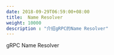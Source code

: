 ```yaml
---
date: 2018-09-29T06:59:00+08:00
title:  Name Resolver
weight: 10000
description : "介绍gRPC的Name Resolver"
---
```


gRPC Name Resolver

 